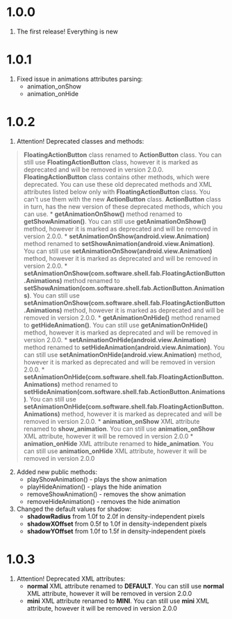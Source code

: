 # 1.0.0

1. The first release! Everything is new

# 1.0.1

1. Fixed issue in animations attributes parsing:
	* animation_onShow
	* animation_onHide
	
# 1.0.2

1. Attention! Deprecated classes and methods:
> **FloatingActionButton** class renamed to **ActionButton** class. You can still use **FloatingActionButton** 
> class, however it is marked as deprecated and will be removed in version 2.0.0. **FloatingActionButton** class 
> contains other methods, which were deprecated. You can use these old deprecated methods and XML attributes listed 
> below only with **FloatingActionButton** class. You can't use them with the new **ActionButton** class. 
> **ActionButton** class in turn, has the new version of these deprecated methods, which you can use.
	* **getAnimationOnShow()** method renamed to **getShowAnimation()**. You can still use **getAnimationOnShow()**
	method, however it is marked as deprecated and will be removed in version 2.0.0.
	* **setAnimationOnShow(android.view.Animation)** method renamed to **setShowAnimation(android.view.Animation)**.
	You can still use **setAnimationOnShow(android.view.Animation)** method, however it is marked as deprecated and 
	will be removed in version 2.0.0.
	* **setAnimationOnShow(com.software.shell.fab.FloatingActionButton.Animations)** method renamed to 
	**setShowAnimation(com.software.shell.fab.ActionButton.Animations)**. You can still use 
	**setAnimationOnShow(com.software.shell.fab.FloatingActionButton.Animations)** method, however it is marked as 
	deprecated and will be removed in version 2.0.0.
	* **getAnimationOnHide()** method renamed to **getHideAnimation()**. You can still use **getAnimationOnHide()**
    method, however it is marked as deprecated and will be removed in version 2.0.0.
    * **setAnimationOnHide(android.view.Animation)** method renamed to **setHideAnimation(android.view.Animation)**.
    You can still use **setAnimationOnHide(android.view.Animation)** method, however it is marked as deprecated and 
    will be removed in version 2.0.0.
    * **setAnimationOnHide(com.software.shell.fab.FloatingActionButton.Animations)** method renamed to 
    **setHideAnimation(com.software.shell.fab.ActionButton.Animations)**. You can still use 
    **setAnimationOnHide(com.software.shell.fab.FloatingActionButton.Animations)** method, however it is marked as 
    deprecated and will be removed in version 2.0.0.
    * **animation_onShow** XML attribute renamed to **show_animation**. You can still use **animation_onShow**
    XML attribute, however it will be removed in version 2.0.0
    * **animation_onHide** XML attribute renamed to **hide_animation**. You can still use **animation_onHide**
    XML attribute, however it will be removed in version 2.0.0
2. Added new public methods:
	* playShowAnimation() - plays the show animation
	* playHideAnimation() - plays the hide animation
	* removeShowAnimation() - removes the show animation
	* removeHideAnimation() - removes the hide animation
3. Changed the default values for shadow:
	* **shadowRadius** from 1.0f to 2.0f in density-independent pixels
	* **shadowXOffset** from 0.5f to 1.0f in density-independent pixels
	* **shadowYOffset** from 1.0f to 1.5f in density-independent pixels
	
# 1.0.3

1. Attention! Deprecated XML attributes:
	* **normal** XML attribute renamed to **DEFAULT**. You can still use **normal** XML attribute, however it will
    be removed in version 2.0.0
    * **mini** XML attribute renamed to **MINI**. You can still use **mini** XML attribute, however it will
    be removed in version 2.0.0
